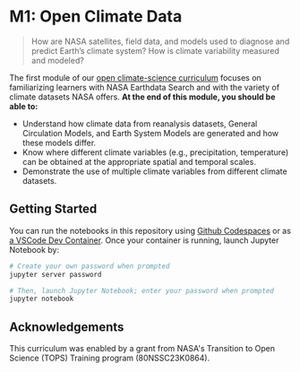 M1: Open Climate Data
=====================

> How are NASA satellites, field data, and models used to diagnose and predict Earth’s climate system? How is climate variability measured and modeled?

The first module of our [open climate-science curriculum](https://openclimatescience.github.io/curriculum) focuses on familiarizing learners with NASA Earthdata Search and with the variety of climate datasets NASA offers. **At the end of this module, you should be able to:**

- Understand how climate data from reanalysis datasets, General Circulation Models, and Earth System Models are generated and how these models differ.
- Know where different climate variables (e.g., precipitation, temperature) can be obtained at the appropriate spatial and temporal scales.
- Demonstrate the use of multiple climate variables from different climate datasets.


Getting Started
---------------

You can run the notebooks in this repository using [Github Codespaces](https://docs.github.com/en/codespaces/overview) or as [a VSCode Dev Container](https://code.visualstudio.com/docs/devcontainers/containers). Once your container is running, launch Jupyter Notebook by:

```sh
# Create your own password when prompted
jupyter server password

# Then, launch Jupyter Notebook; enter your password when prompted
jupyter notebook
```


Acknowledgements
----------------

This curriculum was enabled by a grant from NASA's Transition to Open Science (TOPS) Training program (80NSSC23K0864).
